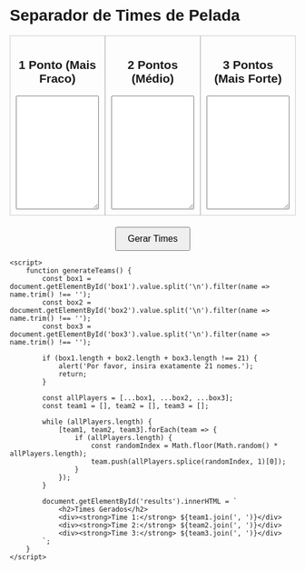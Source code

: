 <!DOCTYPE html>
<html lang="en">
<head>
    <meta charset="UTF-8">
    <meta name="viewport" content="width=device-width, initial-scale=1.0">
    <title>Separador de Times de Pelada</title>
    <style>
        body {
            font-family: Arial, sans-serif;
            margin: 20px;
        }
        .container {
            display: flex;
            justify-content: space-around;
            margin-bottom: 20px;
        }
        .box {
            border: 1px solid #ccc;
            padding: 10px;
            width: 30%;
        }
        .box h2 {
            text-align: center;
        }
        .box textarea {
            width: 100%;
            height: 200px;
        }
        .button {
            text-align: center;
            margin-top: 20px;
        }
        .button button {
            padding: 10px 20px;
            font-size: 16px;
        }
    </style>
</head>
<body>
    <h1>Separador de Times de Pelada</h1>
    <div class="container">
        <div class="box">
            <h2>1 Ponto (Mais Fraco)</h2>
            <textarea id="box1"></textarea>
        </div>
        <div class="box">
            <h2>2 Pontos (Médio)</h2>
            <textarea id="box2"></textarea>
        </div>
        <div class="box">
            <h2>3 Pontos (Mais Forte)</h2>
            <textarea id="box3"></textarea>
        </div>
    </div>
    <div class="button">
        <button onclick="generateTeams()">Gerar Times</button>
    </div>
    <div id="results"></div>

    <script>
        function generateTeams() {
            const box1 = document.getElementById('box1').value.split('\n').filter(name => name.trim() !== '');
            const box2 = document.getElementById('box2').value.split('\n').filter(name => name.trim() !== '');
            const box3 = document.getElementById('box3').value.split('\n').filter(name => name.trim() !== '');
            
            if (box1.length + box2.length + box3.length !== 21) {
                alert('Por favor, insira exatamente 21 nomes.');
                return;
            }

            const allPlayers = [...box1, ...box2, ...box3];
            const team1 = [], team2 = [], team3 = [];

            while (allPlayers.length) {
                [team1, team2, team3].forEach(team => {
                    if (allPlayers.length) {
                        const randomIndex = Math.floor(Math.random() * allPlayers.length);
                        team.push(allPlayers.splice(randomIndex, 1)[0]);
                    }
                });
            }

            document.getElementById('results').innerHTML = `
                <h2>Times Gerados</h2>
                <div><strong>Time 1:</strong> ${team1.join(', ')}</div>
                <div><strong>Time 2:</strong> ${team2.join(', ')}</div>
                <div><strong>Time 3:</strong> ${team3.join(', ')}</div>
            `;
        }
    </script>
</body>
</html>
